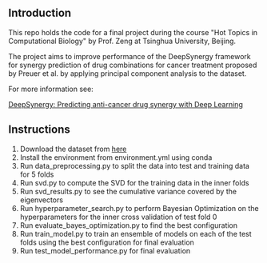 ## Introduction

This repo holds the code for a final project during the course "Hot Topics in Computational Biology" by Prof. Zeng at Tsinghua University, Beijing.

The project aims to improve performance of the DeepSynergy framework for synergy prediction of drug combinations for cancer treatment proposed by Preuer et al. by applying principal component analysis to the dataset.

For more information see: 

[DeepSynergy: Predicting anti-cancer drug synergy with Deep Learning](https://www.researchgate.net/publication/321915391_DeepSynergy_Predicting_anti-cancer_drug_synergy_with_Deep_Learning)



## Instructions

1. Download the dataset from [here](http://www.bioinf.jku.at/software/DeepSynergy/X.p.gz)
2. Install the environment from environment.yml using conda 
3. Run data_preprocessing.py to split the data into test and training data for 5 folds
4. Run svd.py to compute the SVD for the training data in the inner folds
5. Run svd_results.py to see the cumulative variance covered by the eigenvectors
6. Run hyperparameter_search.py to perform Bayesian Optimization on the hyperparameters for the inner cross validation of test fold 0
7. Run evaluate_bayes_optimization.py to find the best configuration
8. Run train_model.py to train an ensemble of models on each of the test folds using the best configuration for final evaluation
9. Run test_model_performance.py for final evaluation 

